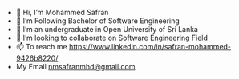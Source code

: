 - 👋 Hi, I’m Mohammed Safran
- 👀 I’m Following Bachelor of Software Engineering
- 🌱 I’m an undergraduate in Open University of Sri Lanka
- 💞️ I’m looking to collaborate on Software Engineering Field
- 📫 To reach me https://www.linkedin.com/in/safran-mohammed-9426b8220/
- My Email  nmsafranmhd@gmail.com

<!---
S92064060/S92064060 is a ✨ special ✨ repository because its `README.md` (this file) appears on your GitHub profile.
You can click the Preview link to take a look at your changes.
--->
